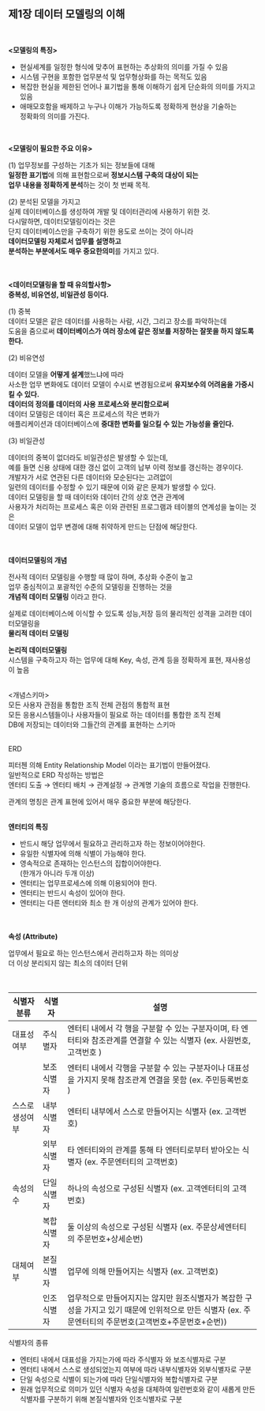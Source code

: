
## 제1장 데이터 모델링의 이해 
<br>

**<모델링의 특징>**   

- 현실세계를 일정한 형식에 맞추어  표현하는 추상화의 의미를 가질 수 있음  
- 시스템 구현을 포함한 업무분석 및 업무형상화를 하는 목적도 있음  
- 복잡한 현실을 제한된 언어나 표기법을 통해 이해하기 쉽게 단순화의 의미를 가지고 있음  
- 애매모호함을 배제하고 누구나 이해가 가능하도록 정확하게 현상을 기술하는  
정확화의 의미를 가진다.   
<br>

**<모델링이 필요한 주요 이유>**

(1) 업무정보를 구성하는 기초가 되는 정보들에 대해   
**일정한 표기법**에 의해 표현함으로써 **정보시스템 구축의 대상이 되는**   
**업무 내용을 정확하게 분석**하는 것이 첫 번째 목적.                                       

(2) 분석된 모델을 가지고   
실제 데이터베이스를 생성하여 개발 및 데이터관리에 사용하기 위한 것.    
다시말하면, 데이터모델링이라는 것은  
단지 데이터베이스만을 구축하기 위한 용도로 쓰이는 것이 아니라  
**데이터모델링 자체로서 업무를 설명하고**   
**분석하는 부분에서도 매우 중요한의미**를 가지고 있다.    
<br><br>

 **<데이터모델링을 할 때 유의할사항>**   
**중복성, 비유연성, 비일관성 등이다.**   

(1) 중복  
데이터 모델은 같은 데이터를 사용하는 사람, 시간, 그리고 장소를 파악하는데  
도움을 줌으로써 **데이터베이스가 여러 장소에 같은 정보를 저장하는 잘못을 하지 않도록 한다.**  

(2) 비유연성  

데이터 모델을 **어떻게 설계**했느냐에 따라  
사소한 업무 변화에도 데이터 모델이 수시로 변경됨으로써 **유지보수의 어려움을 가중시킬 수 있다.**  
**데이터의 정의를 데이터의 사용 프로세스와 분리함으로써**  
데이터 모델링은 데이터 혹은 프로세스의 작은 변화가  
애플리케이션과 데이터베이스에 **중대한 변화를 일으킬 수 있는 가능성을 줄인다.**  

(3) 비일관성

데이터의 중복이 없더라도 비일관성은 발생할 수 있는데,  
예를 들면 신용 상태에 대한 갱신 없이 고객의 납부 이력 정보를 갱신하는 경우이다.  
개발자가 서로 연관된 다른 데이터와 모순된다는 고려없이  
일련의 데이터를 수정할 수 있기 때문에 이와 같은 문제가 발생할 수 있다.  
데이터 모델링을 할 때 데이터와 데이터 간의 상호 연관 관계에  
사용자가 처리하는 프로세스 혹은 이와 관련된 프로그램과 테이블의 연계성을 높이는 것은   
데이터 모델이 업무 변경에 대해 취약하게 만드는 단점에 해당한다.  
<br><br>


 **데이터모델링의 개념**

전사적 데이터 모델링을 수행할 때 많이 하며, 추상화 수준이 높고  
업무 중심적이고 포괄적인 수준의 모델링을 진행하는 것을   
**개념적 데이터 모델링** 이라고 한다.  

실제로 데이터베이스에 이식할 수 있도록 성능,저장 등의 물리적인 성격을 고려한 데이터모델링을  
**물리적 데이터 모델링**

**논리적 데이터모델링**  
시스템을 구축하고자 하는 업무에 대해  Key, 속성, 관계 등을 정확하게 표현, 재사용성이 높음 
<br><br>

<개념스키마>    
모든 사용자 관점을 통합한 조직 전체 관점의 통합적 표현   
모든 응용시스템들이나  사용자들이 필요로 하는 데이터를 통합한 조직 전체   
DB에 저장되는 데이터와 그들간의 관계를 표현하는 스키마
<br><br>

ERD  

피터첸 의해 Entity Relationship Model 이라는 표기법이 만들어졌다.  
일반적으로 ERD 작성하는 방법은  
   엔터티 도출 → 엔터티 배치 → 관계설정 → 관계명 기술의 흐름으로 작업을 진행한다.  

관계의 명칭은 관계 표현에 있어서 매우 중요한 부분에 해당한다.  
<br>

**엔터티의 특징**

- 반드시 해당 업무에서 필요하고 관리하고자 하는 정보이어야한다.  
- 유일한 식별자에 의해 식별이 가능해야 한다.  
- 영속적으로 존재하는 인스턴스의 집합이어야한다.  
  (한개가 아니라 두개 이상)  
- 엔터티는 업무프로세스에 의해 이용되어야 한다.  
- 엔터티는 반드시 속성이 있어야 한다.  
- 엔터티는 다른 엔터티와 최소 한 개 이상의 관계가 있어야 한다.  
<br><br>

**속성 (Attribute)**

업무에서 필요로 하는 인스턴스에서 관리하고자 하는 의미상  
더 이상 분리되지 않는 최소의 데이터 단위
<br><br><br>


| 식별자 분류 | 식별자 | 설명 |
| --- | --- | --- |
| 대표성여부 | 주식별자 | 엔터티 내에서 각 행을 구분할 수 있는 구분자이며,  타 엔터티와 참조관계를 연결할 수 있는 식별자 (ex. 사원번호,고객번호 ) |
|  | 보조식별자  | 엔터티 내에서 각행을 구분할 수 있는 구분자이나 대표성을 가지지 못해 참조관계 연결을 못함 (ex. 주민등록번호 ) |
| 스스로 생성여부 | 내부식별자 | 엔터티 내부에서 스스로 만들어지는 식별자 (ex. 고객번호) |
|  | 외부식별자   | 타 엔터티와의 관계를 통해 타 엔터티로부터 받아오는 식별자 (ex. 주문엔터티의 고객번호) |
| 속성의 수 | 단일식별자   | 하나의 속성으로 구성된 식별자 (ex. 고객엔터티의 고객번호) |
|  | 복합식별자 | 둘 이상의 속성으로 구성된 식별자 (ex. 주문상세엔터티의 주문번호+상세순번) |
| 대체여부 | 본질식별자 | 업무에 의해 만들어지는 식별자 (ex. 고객번호) |
|  | 인조식별자 | 업무적으로 만들어지지는 않지만 원조식별자가 복잡한 구성을 가지고 있기 때문에 인위적으로 만든 식별자 (ex. 주문엔터티의 주문번호(고객번호+주문번호+순번)) |



식별자의 종류

- 엔터티 내에서 대표성을 가지는가에 따라 주식별자 와 보조식별자로 구분
- 엔터티 내에서 스스로 생성되었는지 여부에 따라 내부식별자와 외부식별자로 구분
- 단일 속성으로 식별이 되는가에 따라 단일식별자와 복합식별자로 구분
- 원래 업무적으로 의미가 있던 식별자 속성을 대체하여 일련번호와 같이
  새롭게 만든 식별자를 구분하기 위해 본질식별자와 인조식별자로 구분



